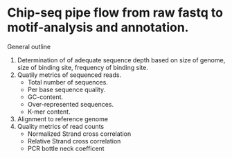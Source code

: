 <h1>
Chip-seq pipe flow from raw fastq to motif-analysis and annotation. 
</h1>

<p>
General outline
</p>

<ol>
  <li>
  Determination of of adequate sequence depth based on size of genome, size of binding site, frequency of binding site.
  </li>
  <li>
  Quatily metrics of sequenced reads.
  <ul>
      <li>
      Total number of sequences.
      </li>
      <li>
      Per base sequence quality.
      </li>
      <li>
      GC-content.
      </li>
      <li>
      Over-represented sequences.
      </li>
      <li>
      K-mer content.
      </li>
  </ul>
  </li>
  <li>
  Alignment to reference genome
  </li>
  <li>
  Quality metrics of read counts
    <ul>
      <li>
      Normalized Strand cross correlation
      </li>
      <li>
      Relative Strand cross correlation
      </li>
      <li>
      PCR bottle neck coefficent 
      </li>
    </ul>
  </li>

</ol>
